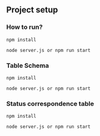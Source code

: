 ## Project setup

### How to run?

```
npm install
```

```
node server.js or npm run start
```

### Table Schema

```
npm install
```

```
node server.js or npm run start
```

### Status correspondence table

```
npm install
```

```
node server.js or npm run start
```

